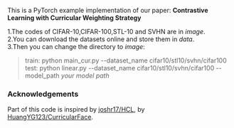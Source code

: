This is a PyTorch example implementation of our paper: 
**Contrastive Learning with Curricular Weighting Strategy**

1.The codes of CIFAR-10,CIFAR-100,STL-10 and SVHN are in *image*.  
2.You can download the datasets online and store them in *data*.  
3.Then you can change the directory to *image*: 
>train: python main_cur.py --dataset_name cifar10/stl10/svhn/cifar100  
test: python linear.py --dataset_name cifar10/stl10/svhn/cifar100 --model_path _your model path_
### Acknowledgements

Part of this code is inspired by [joshr17/HCL](https://github.com/joshr17/HCL), by [HuangYG123/CurricularFace](https://github.com/HuangYG123/CurricularFace).